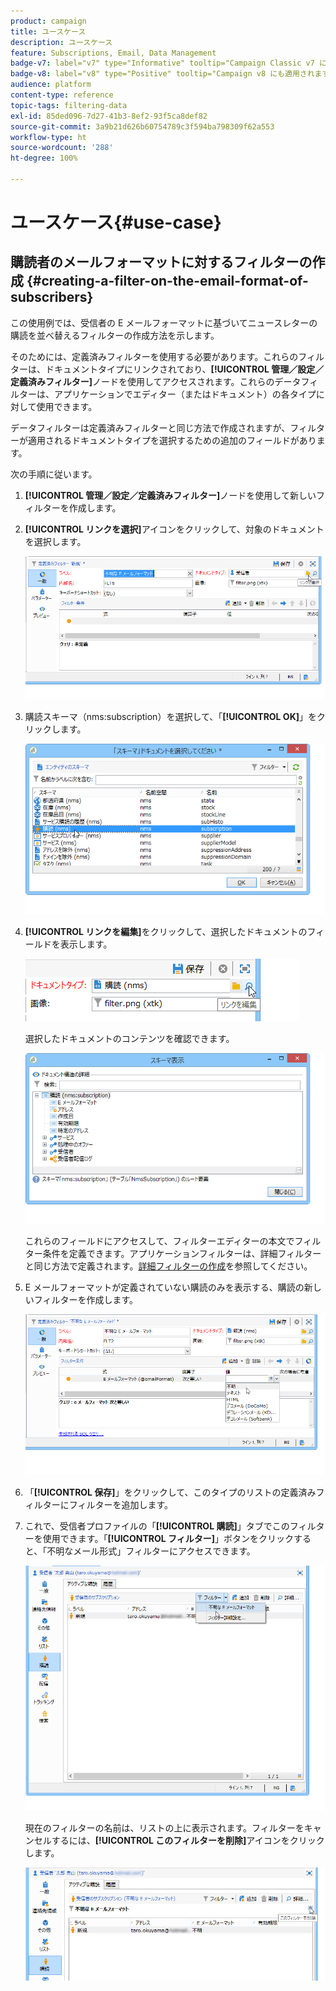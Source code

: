 ```yaml
---
product: campaign
title: ユースケース
description: ユースケース
feature: Subscriptions, Email, Data Management
badge-v7: label="v7" type="Informative" tooltip="Campaign Classic v7 に適用されます"
badge-v8: label="v8" type="Positive" tooltip="Campaign v8 にも適用されます"
audience: platform
content-type: reference
topic-tags: filtering-data
exl-id: 85ded096-7d27-41b3-8ef2-93f5ca8def82
source-git-commit: 3a9b21d626b60754789c3f594ba798309f62a553
workflow-type: ht
source-wordcount: '288'
ht-degree: 100%

---
```


# ユースケース{#use-case}



## 購読者のメールフォーマットに対するフィルターの作成 {#creating-a-filter-on-the-email-format-of-subscribers}

この使用例では、受信者の E メールフォーマットに基づいてニュースレターの購読を並べ替えるフィルターの作成方法を示します。

そのためには、定義済みフィルターを使用する必要があります。これらのフィルターは、ドキュメントタイプにリンクされており、**[!UICONTROL 管理／設定／定義済みフィルター]**&#x200B;ノードを使用してアクセスされます。これらのデータフィルターは、アプリケーションでエディター（またはドキュメント）の各タイプに対して使用できます。

データフィルターは定義済みフィルターと同じ方法で作成されますが、フィルターが適用されるドキュメントタイプを選択するための追加のフィールドがあります。

次の手順に従います。

1. **[!UICONTROL 管理／設定／定義済みフィルター]**&#x200B;ノードを使用して新しいフィルターを作成します。
1. **[!UICONTROL リンクを選択]**&#x200B;アイコンをクリックして、対象のドキュメントを選択します。

   ![](assets/s_ncs_user_filter_choose_schema.png)

1. 購読スキーマ（nms:subscription）を選択して、「**[!UICONTROL OK]**」をクリックします。

   ![](assets/s_ncs_user_filter_select_schema.png)

1. **[!UICONTROL リンクを編集]**&#x200B;をクリックして、選択したドキュメントのフィールドを表示します。

   ![](assets/s_ncs_user_filter_edit_schema.png)

   選択したドキュメントのコンテンツを確認できます。

   ![](assets/s_ncs_user_filter_view_schema.png)

   これらのフィールドにアクセスして、フィルターエディターの本文でフィルター条件を定義できます。アプリケーションフィルターは、詳細フィルターと同じ方法で定義されます。[詳細フィルターの作成](../../platform/using/creating-filters.md#creating-an-advanced-filter)を参照してください。

1. E メールフォーマットが定義されていない購読のみを表示する、購読の新しいフィルターを作成します。

   ![](assets/s_ncs_user_filter_parameters.png)

1. 「**[!UICONTROL 保存]**」をクリックして、このタイプのリストの定義済みフィルターにフィルターを追加します。
1. これで、受信者プロファイルの「**[!UICONTROL 購読]**」タブでこのフィルターを使用できます。「**[!UICONTROL フィルター]**」ボタンをクリックすると、「不明なメール形式」フィルターにアクセスできます。

   ![](assets/s_ncs_user_filter_on_events.png)

   現在のフィルターの名前は、リストの上に表示されます。フィルターをキャンセルするには、**[!UICONTROL このフィルターを削除]**&#x200B;アイコンをクリックします。

   ![](assets/s_ncs_user_filter_on_subscriptions.png)
